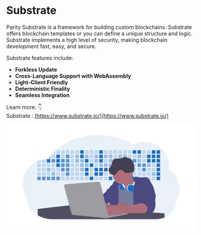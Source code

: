 # Substrate

Parity Substrate is a framework for building custom blockchains. Substrate offers blockchain templates or you can define a unique structure and logic. Substrate implements a high level of security, making blockchain development fast, easy, and secure.

Substrate features include:

* **Forkless Update**
* **Cross-Language Support with WebAssembly**
* **Light-Client Friendly**
* **Deterministic Finality**
* **Seamless Integration**

Learn more: 👇  
Substrate : [https://www.substrate.io/](https://www.substrate.io/)

![](../.gitbook/assets/undraw_developer_activity_bv83-1-.png)

